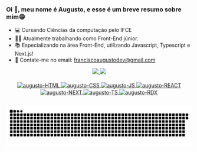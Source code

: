 ### Oi 👋, meu nome é Augusto, e esse é um breve resumo sobre mim😁

- 💻 Cursando Ciências da computação pelo IFCE
- 👨‍💻 Atualmente trabalhando como Front-End júnior. 
- 📚 Especializando na área Front-End, utilizando Javascript, Typescript e Next.js!
- 📩 Contate-me no email: franciscoaugustodev@gmail.com

<div align="center">
  <a href="https://github.com/AugustoRi">
  <img height="180em" src="https://github-readme-stats.vercel.app/api?username=AugustoRi&show_icons=true&theme=tokyonight&include_all_commits=true&count_private=true"/>
  <img height="180em" src="https://github-readme-stats.vercel.app/api/top-langs/?username=AugustoRi&layout=compact&langs_count=7&theme=tokyonight"/>
</div>
<div style="display: inline_block" align="center"><br>
  <img align="center" alt="augusto-HTML" height="80" width="90" src="https://cdn.jsdelivr.net/gh/devicons/devicon/icons/html5/html5-original.svg">
  <img align="center" alt="augusto-CSS" height="80" width="90" src="https://cdn.jsdelivr.net/gh/devicons/devicon/icons/css3/css3-original.svg">
  <img align="center" alt="augusto-JS" height="80" width="90" src="https://cdn.jsdelivr.net/gh/devicons/devicon/icons/javascript/javascript-original.svg">
  <img align="center" alt="augusto-REACT" height="80" width="90" src="https://cdn.jsdelivr.net/gh/devicons/devicon/icons/react/react-original.svg">
  <img align="center" alt="augusto-NEXT" height="80" width="90" src="https://cdn.jsdelivr.net/gh/devicons/devicon/icons/nextjs/nextjs-original-wordmark.svg">
  <img align="center" alt="augusto-TS" height="80" width="90" src="https://cdn.jsdelivr.net/gh/devicons/devicon/icons/typescript/typescript-original.svg">
  <img align="center" alt="augusto-RDX" height="80" width="90" src="https://cdn.jsdelivr.net/gh/devicons/devicon/icons/redux/redux-original.svg">        
<div> 

  ##

  ![Snake animation](https://github.com/AugustoRi/AugustoRi/blob/output/github-contribution-grid-snake.svg)

</div>
